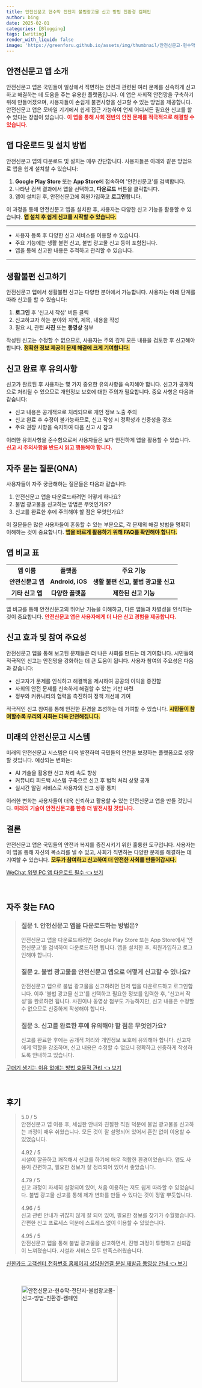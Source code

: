 ```yaml
---
title: 안전신문고 현수막 전단지 불법광고물 신고 방법 친환경 캠페인
author: bing
date: 2025-02-01
categories: [Blogging]
tags: [writing]
render_with_liquid: false
image: 'https://greenforu.github.io/assets/img/thumbnail/안전신문고-현수막-전단지-불법광고물-신고-방법-친환경-캠페인.webp'
---
```



<h2 id='안전신문고_앱_소개'>안전신문고 앱 소개</h2>

<p>안전신문고 앱은 국민들이 일상에서 직면하는 안전과 관련된 여러 문제를 신속하게 신고하고 해결하는 데 도움을 주는 유용한 플랫폼입니다. 이 앱은 사회적 안전망을 구축하기 위해 만들어졌으며, 사용자들이 손쉽게 불편사항을 신고할 수 있는 방법을 제공합니다. 안전신문고 앱은 모바일 기기에서 쉽게 접근 가능하여 언제 어디서든 필요한 신고를 할 수 있다는 장점이 있습니다. <b><span style="color: #ee2323;">이 앱을 통해 사회 전반의 안전 문제를 적극적으로 해결할 수 있습니다.</span></b></p>

<h2 id='앱_다운로드_및_설치_방법'>앱 다운로드 및 설치 방법</h2>

<p>안전신문고 앱의 다운로드 및 설치는 매우 간단합니다. 사용자들은 아래와 같은 방법으로 앱을 쉽게 설치할 수 있습니다:</p>

<ol>
    <li><b>Google Play Store</b> 또는 <b>App Store</b>에 접속하여 '안전신문고'를 검색합니다.</li>
    <li>나타난 검색 결과에서 앱을 선택하고, <b>다운로드</b> 버튼을 클릭합니다.</li>
    <li>앱이 설치된 후, 안전신문고에 회원가입하고 <b>로그인</b>합니다.</li>
</ol>

<p>이 과정을 통해 안전신문고 앱을 설치한 후, 사용자는 다양한 신고 기능을 활용할 수 있습니다. <b><span style="background-color: #ffe066;">앱 설치 후 쉽게 신고를 시작할 수 있습니다.</span></b></p>

<hr />

<ul>
    <li>사용자 등록 후 다양한 신고 서비스를 이용할 수 있습니다.</li>
    <li>주요 기능에는 생활 불편 신고, 불법 광고물 신고 등이 포함됩니다.</li>
    <li>앱을 통해 신고한 내용은 추적하고 관리할 수 있습니다.</li>
</ul>

<hr />

<h2 id='생활불편_신고하기'>생활불편 신고하기</h2>

<p>안전신문고 앱에서 생활불편 신고는 다양한 분야에서 가능합니다. 사용자는 아래 단계를 따라 신고를 할 수 있습니다:</p>

<ol>
    <li><b>로그인</b> 후 '신고서 작성' 버튼 클릭</li>
    <li>신고하고자 하는 분야와 지역, 제목, 내용을 작성</li>
    <li>필요 시, 관련 <b>사진</b> 또는 <b>동영상</b> 첨부</li>
</ol>

<p>작성된 신고는 수정할 수 없으므로, 사용자는 주의 깊게 모든 내용을 검토한 후 신고해야 합니다. <b><span style="background-color: #ffe066;">정확한 정보 제공이 문제 해결에 크게 기여합니다.</span></b></p>

<h2 id='신고_완료_후_유의사항'>신고 완료 후 유의사항</h2>

<p>신고가 완료된 후 사용자는 몇 가지 중요한 유의사항을 숙지해야 합니다. 신고가 공개적으로 처리될 수 있으므로 개인정보 보호에 대한 주의가 필요합니다. 중요 사항은 다음과 같습니다:</p>

<ul>
    <li>신고 내용은 공개적으로 처리되므로 개인 정보 노출 주의</li>
    <li>신고 완료 후 수정이 불가능하므로, 신고 작성 시 정확성과 신중성을 강조</li>
    <li>주요 권장 사항을 숙지하여 다음 신고 시 참고</li>
</ul>

<p>이러한 유의사항을 준수함으로써 사용자들은 보다 안전하게 앱을 활용할 수 있습니다. <b><span style="color: #ee2323;">신고 시 주의사항을 반드시 읽고 행동해야 합니다.</span></b></p>

<h2 id='자주_묻는_질문(QNA)'>자주 묻는 질문(QNA)</h2>

<p>사용자들이 자주 궁금해하는 질문들은 다음과 같습니다:</p>

<ol>
    <li>안전신문고 앱을 다운로드하려면 어떻게 하나요?</li>
    <li>불법 광고물을 신고하는 방법은 무엇인가요?</li>
    <li>신고를 완료한 후에 주의해야 할 점은 무엇인가요?</li>
</ol>

<p>이 질문들은 많은 사용자들이 혼동할 수 있는 부분으로, 각 문제의 해결 방법을 명확히 이해하는 것이 중요합니다. <b><span style="background-color: #ffe066;">앱을 바르게 활용하기 위해 FAQ를 확인해야 합니다.</span></b></p>

<h2 id='앱_비교_표'>앱 비교 표</h2>

<table>
    <tr>
        <td style="text-align: center; height: 17px;"><b>앱 이름</b></td>
        <td style="text-align: center; height: 17px;"><b>플랫폼</b></td>
        <td style="text-align: center; height: 17px;"><b>주요 기능</b></td>
    </tr>
    <tr>
        <td style="text-align: center; height: 17px;"><b>안전신문고 앱</b></td>
        <td style="text-align: center; height: 17px;"><b>Android, iOS</b></td>
        <td style="text-align: center; height: 17px;"><b>생활 불편 신고, 불법 광고물 신고</b></td>
    </tr>
    <tr>
        <td style="text-align: center; height: 17px;"><b>기타 신고 앱</b></td>
        <td style="text-align: center; height: 17px;"><b>다양한 플랫폼</b></td>
        <td style="text-align: center; height: 17px;"><b>제한된 신고 기능</b></td>
    </tr>
</table>

<p>앱 비교를 통해 안전신문고의 뛰어난 기능을 이해하고, 다른 앱들과 차별성을 인식하는 것이 중요합니다. <b><span style="color: #ee2323;">안전신문고 앱은 사용자에게 더 나은 신고 경험을 제공합니다.</span></b></p>

<h2 id='신고_효과_및_참여_주요성'>신고 효과 및 참여 주요성</h2>

<p>안전신문고 앱을 통해 보고된 문제들은 더 나은 사회를 만드는 데 기여합니다. 시민들의 적극적인 신고는 안전망을 강화하는 데 큰 도움이 됩니다. 사용자 참여의 주요성은 다음과 같습니다:</p>

<ul>
    <li>신고자가 문제를 인식하고 해결책을 제시하여 공공의 이익을 증진함</li>
    <li>사회의 안전 문제를 신속하게 해결할 수 있는 기반 마련</li>
    <li>정부와 커뮤니티의 협력을 촉진하여 정책 개선에 기여</li>
</ul>

<p>적극적인 신고 참여를 통해 안전한 환경을 조성하는 데 기여할 수 있습니다. <b><span style="background-color: #ffe066;">시민들이 참여할수록 우리의 사회는 더욱 안전해집니다.</span></b></p>

<h2 id='미래의_안전신문고_시스템'>미래의 안전신문고 시스템</h2>

<p>미래의 안전신문고 시스템은 더욱 발전하여 국민들의 안전을 보장하는 플랫폼으로 성장할 것입니다. 예상되는 변화는:</p>

<ul>
    <li>AI 기술을 활용한 신고 처리 속도 향상</li>
    <li>커뮤니티 피드백 시스템 구축으로 신고 후 법적 처리 상황 공개</li>
    <li>실시간 알림 서비스로 사용자의 신고 상황 통지</li>
</ul>

<p>이러한 변화는 사용자들이 더욱 신뢰하고 활용할 수 있는 안전신문고 앱을 만들 것입니다. <b><span style="color: #ee2323;">미래의 기술이 안전신문고를 한층 더 발전시킬 것입니다.</span></b></p>

<h2 id='결론'>결론</h2>

<p>안전신문고 앱은 국민들의 안전과 복지를 증진시키기 위한 훌륭한 도구입니다. 사용자는 이 앱을 통해 자신의 목소리를 낼 수 있고, 사회가 직면하는 다양한 문제를 해결하는 데 기여할 수 있습니다. <b><span style="background-color: #ffe066;">모두가 참여하고 신고하여 더 안전한 사회를 만들어갑시다.</span></b></p>


<p><a class="click-button" title="WeChat 위챗 PC 앱 다운로드 필수" href="https://greenforu.github.io/posts/WeChat-%EC%9C%84%EC%B1%97-PC-%EC%95%B1-%EB%8B%A4%EC%9A%B4%EB%A1%9C%EB%93%9C-%ED%95%84%EC%88%98/" rel="dofollow">WeChat 위챗 PC 앱 다운로드 필수 👈 보기</a></p><br>
<h2 id='자주_찾는_FAQ'>자주 찾는 FAQ</h2>
<div itemscope="" itemtype="https://schema.org/FAQPage"> 
<blockquote> 
<div itemscope="" itemprop="mainEntity" itemtype="https://schema.org/Question"> 
<h3 itemprop="name">질문 1. 안전신문고 앱을 다운로드하는 방법은?</h3> 
<div itemscope="" itemprop="acceptedAnswer" itemtype="https://schema.org/Answer"> 
<span itemprop="text"> 
<p>안전신문고 앱을 다운로드하려면 Google Play Store 또는 App Store에서 '안전신문고'를 검색하여 다운로드하면 됩니다. 앱을 설치한 후, 회원가입하고 로그인해야 합니다.</p> 
</span> 
</div> 
</div> 

<div itemscope="" itemprop="mainEntity" itemtype="https://schema.org/Question"> 
<h3 itemprop="name">질문 2. 불법 광고물을 안전신문고 앱으로 어떻게 신고할 수 있나요?</h3> 
<div itemscope="" itemprop="acceptedAnswer" itemtype="https://schema.org/Answer"> 
<span itemprop="text"> 
<p>안전신문고 앱으로 불법 광고물을 신고하려면 먼저 앱을 다운로드하고 로그인합니다. 이후 '불법 광고물 신고'를 선택하고 필요한 정보를 입력한 후, '신고서 작성'을 완료하면 됩니다. 사진이나 동영상 첨부도 가능하지만, 신고 내용은 수정할 수 없으므로 신중하게 작성해야 합니다.</p> 
</span> 
</div> 
</div> 

<div itemscope="" itemprop="mainEntity" itemtype="https://schema.org/Question"> 
<h3 itemprop="name">질문 3. 신고를 완료한 후에 유의해야 할 점은 무엇인가요?</h3> 
<div itemscope="" itemprop="acceptedAnswer" itemtype="https://schema.org/Answer"> 
<span itemprop="text"> 
<p>신고를 완료한 후에는 공개적 처리와 개인정보 보호에 유의해야 합니다. 신고자에게 역할을 강조하며, 신고 내용은 수정할 수 없으니 정확하고 신중하게 작성하도록 안내하고 있습니다.</p> 
</span> 
</div> 
</div> 
</blockquote> 
</div>
<p><a class="click-button" title="구더기 생기는 이유 없애는 방법 효율적 관리" href="https://greenforu.github.io/posts/%EA%B5%AC%EB%8D%94%EA%B8%B0-%EC%83%9D%EA%B8%B0%EB%8A%94-%EC%9D%B4%EC%9C%A0-%EC%97%86%EC%95%A0%EB%8A%94-%EB%B0%A9%EB%B2%95-%ED%9A%A8%EC%9C%A8%EC%A0%81-%EA%B4%80%EB%A6%AC/" rel="dofollow">구더기 생기는 이유 없애는 방법 효율적 관리 👈 보기</a></p><br>
<h2 id='후기'>후기</h2>
<div itemscope itemtype="https://schema.org/Product">
  <blockquote>
  <div itemprop="review" itemscope itemtype="https://schema.org/Review">
      <div itemprop="reviewRating" itemscope itemtype="https://schema.org/Rating"> <span itemprop="ratingValue">5.0</span> / <span itemprop="bestRating">5</span> </div>
      <span itemprop="reviewBody">안전신문고 앱 이용 후, 세심한 안내와 친절한 직원 덕분에 불법 광고물을 신고하는 과정이 매우 쉬웠습니다. 모든 것이 잘 설명되어 있어서 혼란 없이 이용할 수 있었습니다.</span>
  </div>
  <br>
  <div itemprop="review" itemscope itemtype="https://schema.org/Review">
      <div itemprop="reviewRating" itemscope itemtype="https://schema.org/Rating"> <span itemprop="ratingValue">4.92</span> / <span itemprop="bestRating">5</span> </div>
      <span itemprop="reviewBody">시설이 깔끔하고 쾌적해서 신고를 하기에 매우 적합한 환경이었습니다. 앱도 사용이 간편하고, 필요한 정보가 잘 정리되어 있어서 좋았습니다.</span>
  </div>
  <br>
  <div itemprop="review" itemscope itemtype="https://schema.org/Review">
      <div itemprop="reviewRating" itemscope itemtype="https://schema.org/Rating"> <span itemprop="ratingValue">4.79</span> / <span itemprop="bestRating">5</span> </div>
      <span itemprop="reviewBody">신고 과정이 자세히 설명되어 있어, 처음 이용하는 저도 쉽게 따라할 수 있었습니다. 불법 광고물 신고를 통해 제가 변화를 만들 수 있다는 것이 정말 뿌듯합니다.</span>
  </div>
  <br>
  <div itemprop="review" itemscope itemtype="https://schema.org/Review">
      <div itemprop="reviewRating" itemscope itemtype="https://schema.org/Rating"> <span itemprop="ratingValue">4.96</span> / <span itemprop="bestRating">5</span> </div>
      <span itemprop="reviewBody">신고 관련 안내가 귀찮지 않게 잘 되어 있어, 필요한 정보를 찾기가 수월했습니다. 간편한 신고 프로세스 덕분에 스트레스 없이 이용할 수 있었습니다.</span>
  </div>
  <br>
  <div itemprop="review" itemscope itemtype="https://schema.org/Review">
      <div itemprop="reviewRating" itemscope itemtype="https://schema.org/Rating"> <span itemprop="ratingValue">4.95</span> / <span itemprop="bestRating">5</span> </div>
      <span itemprop="reviewBody">안전신문고 앱을 통해 불법 광고물을 신고하면서, 진행 과정이 투명하고 신뢰감이 느껴졌습니다. 시설과 서비스 모두 만족스러웠습니다.</span>
  </div>
  </blockquote>
</div>
<p><a class="click-button" title="신한카드 고객센터 전화번호 홈페이지 상담원연결 분실 재발급 동영상 안내" href="https://greenforu.github.io/posts/%EC%8B%A0%ED%95%9C%EC%B9%B4%EB%93%9C-%EA%B3%A0%EA%B0%9D%EC%84%BC%ED%84%B0-%EC%A0%84%ED%99%94%EB%B2%88%ED%98%B8-%ED%99%88%ED%8E%98%EC%9D%B4%EC%A7%80-%EC%83%81%EB%8B%B4%EC%9B%90%EC%97%B0%EA%B2%B0-%EB%B6%84%EC%8B%A4-%EC%9E%AC%EB%B0%9C%EA%B8%89-%EB%8F%99%EC%98%81%EC%83%81-%EC%95%88%EB%82%B4/" rel="dofollow">신한카드 고객센터 전화번호 홈페이지 상담원연결 분실 재발급 동영상 안내 👈 보기</a></p><br>
<figure class="image"><img src="https://greenforu.github.io/assets/img/thumbnail/안전신문고-현수막-전단지-불법광고물-신고-방법-친환경-캠페인.webp" alt="안전신문고-현수막-전단지-불법광고물-신고-방법-친환경-캠페인" width="256" height="256"></figure>